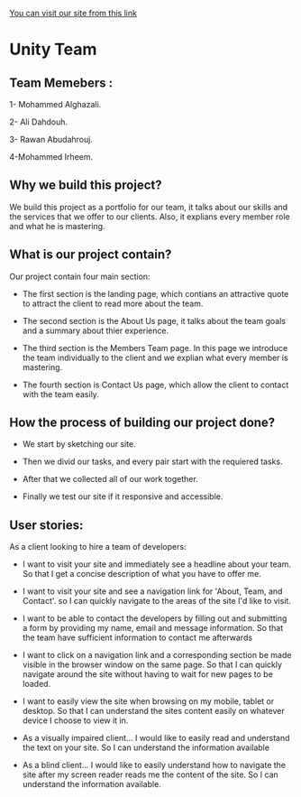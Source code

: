 [You can visit our site from this link](https://gsg-g8.github.io/Unity-Team/)
# Unity Team 
## Team Memebers :

1- Mohammed Alghazali.

2- Ali Dahdouh. 

3- Rawan Abudahrouj.

4-Mohammed Irheem. 

## Why we build this project?

We build this project as a portfolio for our team, 
it talks about our skills and the services that we offer to our clients. 
Also, it explians every member role and what he is mastering.


 ## What is our project contain?

Our project contain four main section:

* The first section is the landing page, which contians an attractive quote to attract the client to read more about the team.

* The second section is the About Us page, it talks about the team goals and a summary about thier experience.

* The third section is the Members Team page. In this page we introduce the team individually to the client and we explian what every member is mastering.

* The fourth section is Contact Us page, which allow the client to contact with the team easily.



## How the process of building our project done?

* We start by sketching our site.

* Then we divid our tasks, and every pair start with the requiered tasks.

* After that we collected all of our work together.

* Finally we test our site if it responsive and accessible.

## User stories:
        
As a client looking to hire a team of developers:

* I want to visit your site and immediately see a headline about your team. So that I get a concise description of what you have to offer me.


* I want to visit your site and see a navigation link for 'About, Team, and Contact'. so I can quickly navigate to the areas of the site I'd like to visit.


* I want to be able to contact the developers by filling out and submitting a form by providing my name, email and message information. So that the team have sufficient information to contact me afterwards

* I want to click on a navigation link and a corresponding section be made visible in the browser window on the same page. So that I can quickly navigate around the site without having to wait for new pages to be loaded.


* I want to easily view the site when browsing on my mobile, tablet or desktop. So that I can understand the sites content easily on whatever device I choose to view it in.

* As a visually impaired client...
I would like to easily read and understand the text on your site. So I can understand the information available

* As a blind client...
I would like to easily understand how to navigate the site after my screen reader reads me the content of the site. So I can understand the information available.
